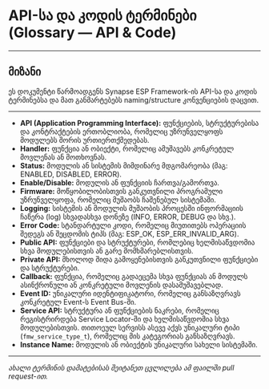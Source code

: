 # API-სა და კოდის ტერმინები (Glossary — API & Code)

---

## მიზანი

ეს დოკუმენტი წარმოადგენს Synapse ESP Framework-ის API-სა და კოდის ტერმინებსა და მათ განმარტებებს naming/structure კონვენციების დაცვით.

---

- **API (Application Programming Interface):** ფუნქციების, სტრუქტურებისა და კონტრაქტების ერთობლიობა, რომელიც უზრუნველყოფს მოდულებს შორის ურთიერთქმედებას.
- **Handler:** ფუნქცია ან ობიექტი, რომელიც ამუშავებს კონკრეტულ მოვლენას ან მოთხოვნას.
- **Status:** მოდულის ან სისტემის მიმდინარე მდგომარეობა (მაგ: ENABLED, DISABLED, ERROR).
- **Enable/Disable:** მოდულის ან ფუნქციის ჩართვა/გამორთვა.
- **Firmware:** მოწყობილობისთვის განკუთვნილი პროგრამული უზრუნველყოფა, რომელიც მუშაობს ჩაშენებულ სისტემაში.
- **Logging:** სისტემის ან მოდულის მუშაობის პროცესში ინფორმაციის ჩაწერა (log) სხვადასხვა დონეზე (INFO, ERROR, DEBUG და სხვ.).
- **Error Code:** სტანდარტული კოდი, რომელიც მიუთითებს ოპერაციის შედეგს ან შეცდომის ტიპს (მაგ: ESP_OK, ESP_ERR_INVALID_ARG).
- **Public API:** ფუნქციები და სტრუქტურები, რომლებიც ხელმისაწვდომია სხვა მოდულებისთვის ან გარე მომხმარებლისთვის.
- **Private API:** მხოლოდ შიდა გამოყენებისთვის განკუთვნილი ფუნქციები და სტრუქტურები.
- **Callback:** ფუნქცია, რომელიც გადაეცემა სხვა ფუნქციას ან მოდულს ასინქრონული ან კონკრეტული მოვლენის დასამუშავებლად.
- **Event ID:** უნიკალური იდენტიფიკატორი, რომელიც განსაზღვრავს კონკრეტულ Event-ს Event Bus-ში.
- **Service API:** სტრუქტურა ან ფუნქციების ნაკრები, რომელიც რეგისტრირდება Service Locator-ში და ხელმისაწვდომია სხვა მოდულებისთვის. თითოეულ სერვისს ასევე აქვს უნიკალური ტიპი (`fmw_service_type_t`), რომელიც მის კატეგორიას განსაზღვრავს.
- **Instance Name:** მოდულის ან ობიექტის უნიკალური სახელი სისტემაში.

---

_ახალი ტერმინის დამატებისას შეიტანეთ ცვლილება ამ ფაილში pull request-ით._

